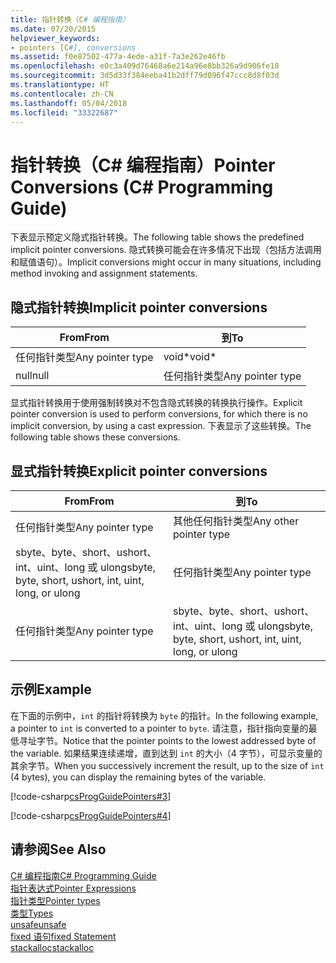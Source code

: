 ```yaml
---
title: 指针转换（C# 编程指南）
ms.date: 07/20/2015
helpviewer_keywords:
- pointers [C#], conversions
ms.assetid: f0e87502-477a-4ede-a31f-7a3e262e46fb
ms.openlocfilehash: e0c3a409d76468a6e214a96e8bb326a9d906fe18
ms.sourcegitcommit: 3d5d33f384eeba41b2dff79d096f47ccc8d8f03d
ms.translationtype: HT
ms.contentlocale: zh-CN
ms.lasthandoff: 05/04/2018
ms.locfileid: "33322687"
---
```

# <a name="pointer-conversions-c-programming-guide"></a><span data-ttu-id="1fea4-102">指针转换（C# 编程指南）</span><span class="sxs-lookup"><span data-stu-id="1fea4-102">Pointer Conversions (C# Programming Guide)</span></span>
<span data-ttu-id="1fea4-103">下表显示预定义隐式指针转换。</span><span class="sxs-lookup"><span data-stu-id="1fea4-103">The following table shows the predefined implicit pointer conversions.</span></span> <span data-ttu-id="1fea4-104">隐式转换可能会在许多情况下出现（包括方法调用和赋值语句）。</span><span class="sxs-lookup"><span data-stu-id="1fea4-104">Implicit conversions might occur in many situations, including method invoking and assignment statements.</span></span>  
  
## <a name="implicit-pointer-conversions"></a><span data-ttu-id="1fea4-105">隐式指针转换</span><span class="sxs-lookup"><span data-stu-id="1fea4-105">Implicit pointer conversions</span></span>  
  
|<span data-ttu-id="1fea4-106">From</span><span class="sxs-lookup"><span data-stu-id="1fea4-106">From</span></span>|<span data-ttu-id="1fea4-107">到</span><span class="sxs-lookup"><span data-stu-id="1fea4-107">To</span></span>|  
|----------|--------|  
|<span data-ttu-id="1fea4-108">任何指针类型</span><span class="sxs-lookup"><span data-stu-id="1fea4-108">Any pointer type</span></span>|<span data-ttu-id="1fea4-109">void\*</span><span class="sxs-lookup"><span data-stu-id="1fea4-109">void\*</span></span>|  
|<span data-ttu-id="1fea4-110">null</span><span class="sxs-lookup"><span data-stu-id="1fea4-110">null</span></span>|<span data-ttu-id="1fea4-111">任何指针类型</span><span class="sxs-lookup"><span data-stu-id="1fea4-111">Any pointer type</span></span>|  
  
 <span data-ttu-id="1fea4-112">显式指针转换用于使用强制转换对不包含隐式转换的转换执行操作。</span><span class="sxs-lookup"><span data-stu-id="1fea4-112">Explicit pointer conversion is used to perform conversions, for which there is no implicit conversion, by using a cast expression.</span></span> <span data-ttu-id="1fea4-113">下表显示了这些转换。</span><span class="sxs-lookup"><span data-stu-id="1fea4-113">The following table shows these conversions.</span></span>  
  
## <a name="explicit-pointer-conversions"></a><span data-ttu-id="1fea4-114">显式指针转换</span><span class="sxs-lookup"><span data-stu-id="1fea4-114">Explicit pointer conversions</span></span>  
  
|<span data-ttu-id="1fea4-115">From</span><span class="sxs-lookup"><span data-stu-id="1fea4-115">From</span></span>|<span data-ttu-id="1fea4-116">到</span><span class="sxs-lookup"><span data-stu-id="1fea4-116">To</span></span>|  
|----------|--------|  
|<span data-ttu-id="1fea4-117">任何指针类型</span><span class="sxs-lookup"><span data-stu-id="1fea4-117">Any pointer type</span></span>|<span data-ttu-id="1fea4-118">其他任何指针类型</span><span class="sxs-lookup"><span data-stu-id="1fea4-118">Any other pointer type</span></span>|  
|<span data-ttu-id="1fea4-119">sbyte、byte、short、ushort、int、uint、long 或 ulong</span><span class="sxs-lookup"><span data-stu-id="1fea4-119">sbyte, byte, short, ushort, int, uint, long, or ulong</span></span>|<span data-ttu-id="1fea4-120">任何指针类型</span><span class="sxs-lookup"><span data-stu-id="1fea4-120">Any pointer type</span></span>|  
|<span data-ttu-id="1fea4-121">任何指针类型</span><span class="sxs-lookup"><span data-stu-id="1fea4-121">Any pointer type</span></span>|<span data-ttu-id="1fea4-122">sbyte、byte、short、ushort、int、uint、long 或 ulong</span><span class="sxs-lookup"><span data-stu-id="1fea4-122">sbyte, byte, short, ushort, int, uint, long, or ulong</span></span>|  
  
## <a name="example"></a><span data-ttu-id="1fea4-123">示例</span><span class="sxs-lookup"><span data-stu-id="1fea4-123">Example</span></span>  
 <span data-ttu-id="1fea4-124">在下面的示例中，`int` 的指针将转换为 `byte` 的指针。</span><span class="sxs-lookup"><span data-stu-id="1fea4-124">In the following example, a pointer to `int` is converted to a pointer to `byte`.</span></span> <span data-ttu-id="1fea4-125">请注意，指针指向变量的最低寻址字节。</span><span class="sxs-lookup"><span data-stu-id="1fea4-125">Notice that the pointer points to the lowest addressed byte of the variable.</span></span> <span data-ttu-id="1fea4-126">如果结果连续递增，直到达到 `int` 的大小（4 字节），可显示变量的其余字节。</span><span class="sxs-lookup"><span data-stu-id="1fea4-126">When you successively increment the result, up to the size of `int` (4 bytes), you can display the remaining bytes of the variable.</span></span>  
  
 [!code-csharp[csProgGuidePointers#3](../../../csharp/programming-guide/unsafe-code-pointers/codesnippet/CSharp/pointer-conversions_1.cs)]  
  
 [!code-csharp[csProgGuidePointers#4](../../../csharp/programming-guide/unsafe-code-pointers/codesnippet/CSharp/pointer-conversions_2.cs)]  
  
## <a name="see-also"></a><span data-ttu-id="1fea4-127">请参阅</span><span class="sxs-lookup"><span data-stu-id="1fea4-127">See Also</span></span>  
 [<span data-ttu-id="1fea4-128">C# 编程指南</span><span class="sxs-lookup"><span data-stu-id="1fea4-128">C# Programming Guide</span></span>](../../../csharp/programming-guide/index.md)  
 [<span data-ttu-id="1fea4-129">指针表达式</span><span class="sxs-lookup"><span data-stu-id="1fea4-129">Pointer Expressions</span></span>](../../../csharp/programming-guide/unsafe-code-pointers/pointer-expressions.md)  
 [<span data-ttu-id="1fea4-130">指针类型</span><span class="sxs-lookup"><span data-stu-id="1fea4-130">Pointer types</span></span>](../../../csharp/programming-guide/unsafe-code-pointers/pointer-types.md)  
 [<span data-ttu-id="1fea4-131">类型</span><span class="sxs-lookup"><span data-stu-id="1fea4-131">Types</span></span>](../../../csharp/language-reference/keywords/types.md)  
 [<span data-ttu-id="1fea4-132">unsafe</span><span class="sxs-lookup"><span data-stu-id="1fea4-132">unsafe</span></span>](../../../csharp/language-reference/keywords/unsafe.md)  
 [<span data-ttu-id="1fea4-133">fixed 语句</span><span class="sxs-lookup"><span data-stu-id="1fea4-133">fixed Statement</span></span>](../../../csharp/language-reference/keywords/fixed-statement.md)  
 [<span data-ttu-id="1fea4-134">stackalloc</span><span class="sxs-lookup"><span data-stu-id="1fea4-134">stackalloc</span></span>](../../../csharp/language-reference/keywords/stackalloc.md)
